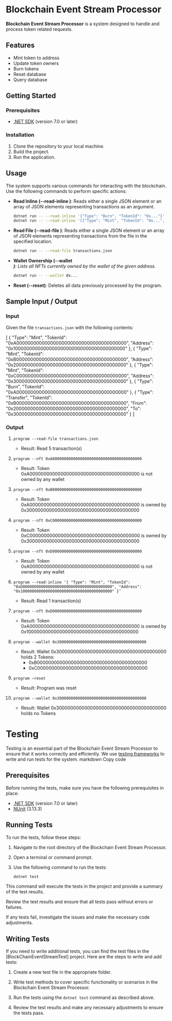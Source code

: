 # Blockchain Event Stream Processor

**Blockchain Event Stream Processor** is a system designed to handle and process token related requests.

## Features

- Mint token to address
- Update token owners
- Burn tokens
- Reset database
- Query database

## Getting Started

### Prerequisites

- [.NET SDK](https://dotnet.microsoft.com/download) (version 7.0 or later)

### Installation

1. Clone the repository to your local machine.
2. Build the project.
3. Run the application.

## Usage

The system supports various commands for interacting with the blockchain. Use the following commands to perform specific actions:

- **Read Inline (--read-inline <json>)**: Reads either a single JSON element or an array of JSON elements representing transactions as an argument.
  ```bash
  dotnet run -- --read-inline '{"Type": "Burn", "TokenId": "0x..."}'
  dotnet run -- --read-inline '[{"Type": "Mint", "TokenId": "0x...", "Address": "0x..."}, {"Type": "Burn", "TokenId": "0x..."}]'

- **Read File (--read-file <file>)**: Reads either a single JSON element or an array of JSON elements representing transactions from the file in the specified location.
  ```bash
  dotnet run -- --read-file transactions.json

- **Wallet Ownership (--wallet <address>)**: Lists all NFTs currently owned by the wallet of the given address.
  ```bash
  dotnet run -- --wallet 0x...

- **Reset (--reset)**: Deletes all data previously processed by the program.

## Sample Input / Output

### Input
Given the file `transactions.json` with the following contents:

  [
      {
          "Type": "Mint",
          "TokenId": "0xA000000000000000000000000000000000000000",
          "Address": "0x1000000000000000000000000000000000000000"
      },
      {
          "Type": "Mint",
          "TokenId": "0xB000000000000000000000000000000000000000",
          "Address": "0x2000000000000000000000000000000000000000"
      },
      {
          "Type": "Mint",
          "TokenId": "0xC000000000000000000000000000000000000000",
          "Address": "0x3000000000000000000000000000000000000000"
      },
      {
          "Type": "Burn",
          "TokenId": "0xA000000000000000000000000000000000000000"
      },
      {
          "Type": "Transfer",
          "TokenId": "0xB000000000000000000000000000000000000000",
          "From": "0x2000000000000000000000000000000000000000",
          "To": "0x3000000000000000000000000000000000000000"
      }
  ]

### Output

1. `program --read-file transactions.json`
   - Result: Read 5 transaction(s)

2. `program --nft 0xA000000000000000000000000000000000000000`
   - Result: Token 0xA000000000000000000000000000000000000000 is not owned by any wallet

3. `program --nft 0xB000000000000000000000000000000000000000`
   - Result: Token 0xA000000000000000000000000000000000000000 is owned by 0x3000000000000000000000000000000000000000

4. `program --nft 0xC000000000000000000000000000000000000000`
   - Result: Token 0xC000000000000000000000000000000000000000 is owned by 0x3000000000000000000000000000000000000000

5. `program --nft 0xD000000000000000000000000000000000000000`
   - Result: Token 0xA000000000000000000000000000000000000000 is not owned by any wallet

6. `program --read-inline '{ "Type": "Mint", "TokenId": "0xD000000000000000000000000000000000000000", "Address": "0x1000000000000000000000000000000000000000" }’`
   - Result: Read 1 transaction(s)

7. `program --nft 0xD000000000000000000000000000000000000000`
   - Result: Token 0xA000000000000000000000000000000000000000 is owned by 0x1000000000000000000000000000000000000000

8. `program --wallet 0x300000000000000000000000000000000000000`
   - Result: Wallet 0x300000000000000000000000000000000000000 holds 2 Tokens:
     - 0xB000000000000000000000000000000000000000
     - 0xC000000000000000000000000000000000000000

9. `program —reset`
   - Result: Program was reset

10. `program --wallet 0x300000000000000000000000000000000000000`
    - Result: Wallet 0x300000000000000000000000000000000000000 holds no Tokens
      
# Testing
Testing is an essential part of the Blockchain Event Stream Processor to ensure that it works correctly and efficiently. We use [testing frameworks](https://your-testing-framework-link) to write and run tests for the system.
markdown
Copy code
## Prerequisites

Before running the tests, make sure you have the following prerequisites in place:

- [.NET SDK](https://dotnet.microsoft.com/download) (version 7.0 or later)
- [NUnit](https://your-testing-framework-link) (3.13.3)

## Running Tests

To run the tests, follow these steps:

1. Navigate to the root directory of the Blockchain Event Stream Processor.

2. Open a terminal or command prompt.

3. Use the following command to run the tests:

   ```bash
   dotnet test
This command will execute the tests in the project and provide a summary of the test results.

Review the test results and ensure that all tests pass without errors or failures.

If any tests fail, investigate the issues and make the necessary code adjustments.

## Writing Tests

If you need to write additional tests, you can find the test files in the [BlockChainEventStreamTest] project. Here are the steps to write and add tests:

1. Create a new test file in the appropriate folder.

2. Write test methods to cover specific functionality or scenarios in the Blockchain Event Stream Processor.

3. Run the tests using the `dotnet test` command as described above.

4. Review the test results and make any necessary adjustments to ensure the tests pass.
